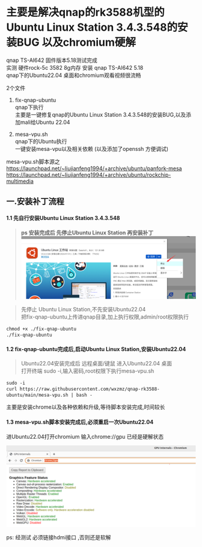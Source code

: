 # 主要是解决qnap的rk3588机型的Ubuntu Linux Station 3.4.3.548的安装BUG 以及chromium硬解
qnap TS-AI642 固件版本5.18测试完成   
实测 硬件rock-5c 3582 8g内存 安装 qnap TS-AI642 5.18  
qnap下的Ubuntu22.04 桌面和chromium观看视频很流畅  

2个文件

1. fix-qnap-ubuntu  
qnap下执行  
主要是一键修复qnap的Ubuntu Linux Station 3.4.3.548的安装BUG,以及添加mali给Ubuntu 22.04  

2. mesa-vpu.sh      
qnap下的Ubuntu执行  
一键安装mesa-vpu以及相关依赖 (以及添加了openssh 方便调试)  

mesa-vpu.sh脚本源之  
https://launchpad.net/~liujianfeng1994/+archive/ubuntu/panfork-mesa  
https://launchpad.net/~liujianfeng1994/+archive/ubuntu/rockchip-multimedia

## 一.安装补丁流程
####  1.1 先自行安装Ubuntu Linux Station 3.4.3.548  
>**ps 安装完成后 先停止Ubuntu Linux Station 再安装补丁**   
![stop](https://github.com/wxzmz/qnap-rk3588-ubuntu/blob/main/jpeg/stop.jpg)  

>先停止 Ubuntu Linux Station,不先安装Ubuntu22.04   
 把fix-qnap-ubuntu上传进qnap目录,加上执行权限,admin/root权限执行

```Shell 
chmod +x ./fix-qnap-ubuntu  
./fix-qnap-ubuntu
```
>
  
#### 1.2 fix-qnap-ubuntu完成后,启动Ubuntu Linux Station,安装Ubuntu22.04  
>Ubuntu22.04安装完成后 远程桌面/键鼠 进入Ubuntu22.04 桌面  
打开终端 sudo -i,输入密码,root权限下执行mesa-vpu.sh  
>
```Shell 
sudo -i  
curl https://raw.githubusercontent.com/wxzmz/qnap-rk3588-ubuntu/main/mesa-vpu.sh | bash -  
```
  
主要是安装chrome以及各种依赖和升级,等待脚本安装完成,时间较长    

#### 1.3 mesa-vpu.sh脚本安装完成后,必须重启一次Ubuntu22.04
进Ubuntu22.04打开chromium 输入chrome://gpu
已经是硬解状态    

![chrom](https://github.com/wxzmz/qnap-rk3588-ubuntu/blob/main/jpeg/chrom.jpg)

ps: 经测试 必须链接hdmi接口 ,否则还是软解



